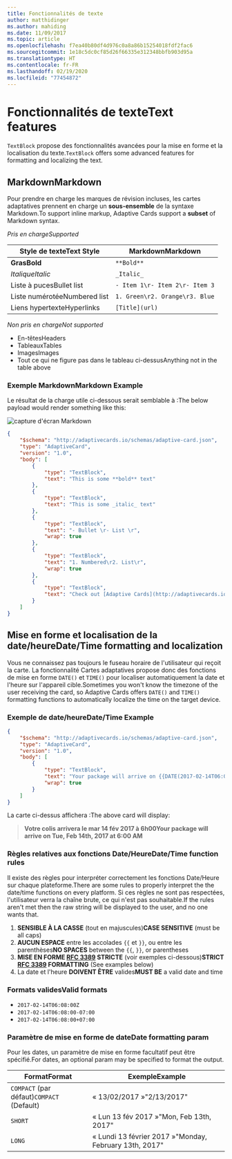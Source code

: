 ```yaml
---
title: Fonctionnalités de texte
author: matthidinger
ms.author: mahiding
ms.date: 11/09/2017
ms.topic: article
ms.openlocfilehash: f7ea40b80df4d976c0a8a86b15254018fdf2fac6
ms.sourcegitcommit: 1e18c5dc0cf85d26f66335e312348bbfb903d95a
ms.translationtype: HT
ms.contentlocale: fr-FR
ms.lasthandoff: 02/19/2020
ms.locfileid: "77454872"
---
```

# <a name="text-features"></a><span data-ttu-id="75c41-102">Fonctionnalités de texte</span><span class="sxs-lookup"><span data-stu-id="75c41-102">Text features</span></span>

<span data-ttu-id="75c41-103">`TextBlock` propose des fonctionnalités avancées pour la mise en forme et la localisation du texte.</span><span class="sxs-lookup"><span data-stu-id="75c41-103">`TextBlock` offers some advanced features for formatting and localizing the text.</span></span>

## <a name="markdown"></a><span data-ttu-id="75c41-104">Markdown</span><span class="sxs-lookup"><span data-stu-id="75c41-104">Markdown</span></span>
<span data-ttu-id="75c41-105">Pour prendre en charge les marques de révision incluses, les cartes adaptatives prennent en charge un **sous-ensemble** de la syntaxe Markdown.</span><span class="sxs-lookup"><span data-stu-id="75c41-105">To support inline markup, Adaptive Cards support a **subset** of Markdown syntax.</span></span>

<span data-ttu-id="75c41-106">_Pris en charge_</span><span class="sxs-lookup"><span data-stu-id="75c41-106">_Supported_</span></span>

| <span data-ttu-id="75c41-107">Style de texte</span><span class="sxs-lookup"><span data-stu-id="75c41-107">Text Style</span></span>      | <span data-ttu-id="75c41-108">Markdown</span><span class="sxs-lookup"><span data-stu-id="75c41-108">Markdown</span></span> |
|-----------------|-----|
| <span data-ttu-id="75c41-109">**Gras**</span><span class="sxs-lookup"><span data-stu-id="75c41-109">**Bold**</span></span>        | ```**Bold**``` |
| <span data-ttu-id="75c41-110">_Italique_</span><span class="sxs-lookup"><span data-stu-id="75c41-110">_Italic_</span></span>        | ```_Italic_``` |
| <span data-ttu-id="75c41-111">Liste à puces</span><span class="sxs-lookup"><span data-stu-id="75c41-111">Bullet list</span></span>     | ```- Item 1\r- Item 2\r- Item 3``` | 
| <span data-ttu-id="75c41-112">Liste numérotée</span><span class="sxs-lookup"><span data-stu-id="75c41-112">Numbered list</span></span>   | ```1. Green\r2. Orange\r3. Blue``` |
| <span data-ttu-id="75c41-113">Liens hypertexte</span><span class="sxs-lookup"><span data-stu-id="75c41-113">Hyperlinks</span></span>      | ```[Title](url)``` |

<span data-ttu-id="75c41-114">_Non pris en charge_</span><span class="sxs-lookup"><span data-stu-id="75c41-114">_Not supported_</span></span>

* <span data-ttu-id="75c41-115">En-têtes</span><span class="sxs-lookup"><span data-stu-id="75c41-115">Headers</span></span>
* <span data-ttu-id="75c41-116">Tableaux</span><span class="sxs-lookup"><span data-stu-id="75c41-116">Tables</span></span>
* <span data-ttu-id="75c41-117">Images</span><span class="sxs-lookup"><span data-stu-id="75c41-117">Images</span></span>
* <span data-ttu-id="75c41-118">Tout ce qui ne figure pas dans le tableau ci-dessus</span><span class="sxs-lookup"><span data-stu-id="75c41-118">Anything not in the table above</span></span>

### <a name="markdown-example"></a><span data-ttu-id="75c41-119">Exemple Markdown</span><span class="sxs-lookup"><span data-stu-id="75c41-119">Markdown Example</span></span>

<span data-ttu-id="75c41-120">Le résultat de la charge utile ci-dessous serait semblable à :</span><span class="sxs-lookup"><span data-stu-id="75c41-120">The below payload would render something like this:</span></span>

![capture d'écran Markdown](media/text-features/markdown.png)

```json
{
    "$schema": "http://adaptivecards.io/schemas/adaptive-card.json",
    "type": "AdaptiveCard",
    "version": "1.0",
    "body": [
        {
            "type": "TextBlock",
            "text": "This is some **bold** text"
        },
        {
            "type": "TextBlock",
            "text": "This is some _italic_ text"
        },
        {
            "type": "TextBlock",
            "text": "- Bullet \r- List \r",
            "wrap": true
        },
        {
            "type": "TextBlock",
            "text": "1. Numbered\r2. List\r",
            "wrap": true
        },
        {
            "type": "TextBlock",
            "text": "Check out [Adaptive Cards](http://adaptivecards.io)"
        }
    ]
}
```

## <a name="datetime-formatting-and-localization"></a><span data-ttu-id="75c41-122">Mise en forme et localisation de la date/heure</span><span class="sxs-lookup"><span data-stu-id="75c41-122">Date/Time formatting and localization</span></span>

<span data-ttu-id="75c41-123">Vous ne connaissez pas toujours le fuseau horaire de l'utilisateur qui reçoit la carte. La fonctionnalité Cartes adaptatives propose donc des fonctions de mise en forme `DATE()` et `TIME()` pour localiser automatiquement la date et l'heure sur l'appareil cible.</span><span class="sxs-lookup"><span data-stu-id="75c41-123">Sometimes you won't know the timezone of the user receiving the card, so Adaptive Cards offers `DATE()` and `TIME()` formatting functions to automatically localize the time on the target device.</span></span>

### <a name="datetime-example"></a><span data-ttu-id="75c41-124">Exemple de date/heure</span><span class="sxs-lookup"><span data-stu-id="75c41-124">Date/Time Example</span></span>

```json
{
    "$schema": "http://adaptivecards.io/schemas/adaptive-card.json",
    "type": "AdaptiveCard",
    "version": "1.0",
    "body": [
        {
            "type": "TextBlock",
            "text": "Your package will arrive on {{DATE(2017-02-14T06:00:00Z, SHORT)}} at {{TIME(2017-02-14T06:00:00Z)}}",
            "wrap": true
        }
    ]
}
```

<span data-ttu-id="75c41-125">La carte ci-dessus affichera :</span><span class="sxs-lookup"><span data-stu-id="75c41-125">The above card will display:</span></span> 

> <span data-ttu-id="75c41-126">**Votre colis arrivera le mar 14 fév 2017 à 6h00**</span><span class="sxs-lookup"><span data-stu-id="75c41-126">**Your package will arrive on Tue, Feb 14th, 2017 at 6:00 AM**</span></span>

### <a name="datetime-function-rules"></a><span data-ttu-id="75c41-127">Règles relatives aux fonctions Date/Heure</span><span class="sxs-lookup"><span data-stu-id="75c41-127">Date/Time function rules</span></span>

<span data-ttu-id="75c41-128">Il existe des règles pour interpréter correctement les fonctions Date/Heure sur chaque plateforme.</span><span class="sxs-lookup"><span data-stu-id="75c41-128">There are some rules to properly interpret the the date/time functions on every platform.</span></span> <span data-ttu-id="75c41-129">Si ces règles ne sont pas respectées, l'utilisateur verra la chaîne brute, ce qui n'est pas souhaitable.</span><span class="sxs-lookup"><span data-stu-id="75c41-129">If the rules aren't met then the raw string will be displayed to the user, and no one wants that.</span></span>

1. <span data-ttu-id="75c41-130">**SENSIBLE À LA CASSE** (tout en majuscules)</span><span class="sxs-lookup"><span data-stu-id="75c41-130">**CASE SENSITIVE** (must be all caps)</span></span>
1. <span data-ttu-id="75c41-131">**AUCUN ESPACE** entre les accolades `{{` et `}}`, ou entre les parenthèses</span><span class="sxs-lookup"><span data-stu-id="75c41-131">**NO SPACES** between the `{{`, `}}`, or parentheses</span></span>
1. <span data-ttu-id="75c41-132">**MISE EN FORME [RFC 3389](https://tools.ietf.org/html/rfc3339) STRICTE** (voir exemples ci-dessous)</span><span class="sxs-lookup"><span data-stu-id="75c41-132">**STRICT [RFC 3389](https://tools.ietf.org/html/rfc3339) FORMATTING** (See examples below)</span></span>
1. <span data-ttu-id="75c41-133">La date et l'heure **DOIVENT ÊTRE** valides</span><span class="sxs-lookup"><span data-stu-id="75c41-133">**MUST BE** a valid date and time</span></span>

### <a name="valid-formats"></a><span data-ttu-id="75c41-134">Formats valides</span><span class="sxs-lookup"><span data-stu-id="75c41-134">Valid formats</span></span>

* `2017-02-14T06:08:00Z`
* `2017-02-14T06:08:00-07:00`
* `2017-02-14T06:08:00+07:00`

### <a name="date-formatting-param"></a><span data-ttu-id="75c41-135">Paramètre de mise en forme de date</span><span class="sxs-lookup"><span data-stu-id="75c41-135">Date formatting param</span></span>

<span data-ttu-id="75c41-136">Pour les dates, un paramètre de mise en forme facultatif peut être spécifié.</span><span class="sxs-lookup"><span data-stu-id="75c41-136">For dates, an optional param may be specified to format the output.</span></span>


|       <span data-ttu-id="75c41-137">Format</span><span class="sxs-lookup"><span data-stu-id="75c41-137">Format</span></span>        |            <span data-ttu-id="75c41-138">Exemple</span><span class="sxs-lookup"><span data-stu-id="75c41-138">Example</span></span>            |
|---------------------|-------------------------------|
| <span data-ttu-id="75c41-139">`COMPACT` (par défaut)</span><span class="sxs-lookup"><span data-stu-id="75c41-139">`COMPACT` (Default)</span></span> |          <span data-ttu-id="75c41-140">« 13/02/2017 »</span><span class="sxs-lookup"><span data-stu-id="75c41-140">"2/13/2017"</span></span>          |
|       `SHORT`       |     <span data-ttu-id="75c41-141">« Lun 13 fév 2017 »</span><span class="sxs-lookup"><span data-stu-id="75c41-141">"Mon, Feb 13th, 2017"</span></span>     |
|       `LONG`        | <span data-ttu-id="75c41-142">« Lundi 13 février 2017 »</span><span class="sxs-lookup"><span data-stu-id="75c41-142">"Monday, February 13th, 2017"</span></span> |

